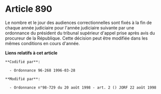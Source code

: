 # Article 890

Le nombre et le jour des audiences correctionnelles sont fixés à la fin de chaque année judiciaire pour l'année judiciaire
suivante par une ordonnance du président du tribunal supérieur d'appel prise après avis du procureur de la République. Cette
décision peut être modifiée dans les mêmes conditions en cours d'année.

**Liens relatifs à cet article**

	**Codifié par**:

	  - Ordonnance 96-268 1996-03-28

	**Modifié par**:

	  - Ordonnance n°98-729 du 20 août 1998 - art. 2 () JORF 22 août 1998

